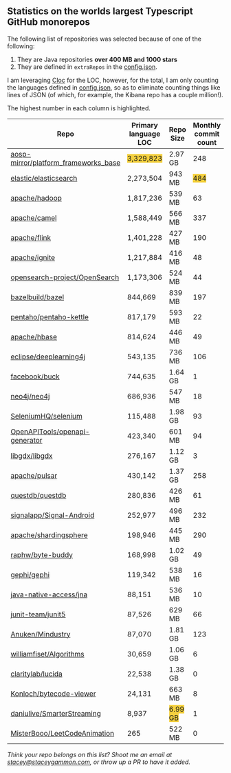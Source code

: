
## Statistics on the worlds largest Typescript GitHub monorepos

The following list of repositories was selected because of one of the following:
1. They are Java repositories **over 400 MB and 1000 stars**
2. They are defined in `extraRepos` in the [config.json](https://github.com/stacey-gammon/repo-stats/blob/main/config.json).

I am leveraging [Cloc](https://github.com/AlDanial/cloc) for the LOC, however, for the total, I am only counting the languages defined in [config.json](https://github.com/stacey-gammon/repo-stats/blob/main/config.json), so as to eliminate counting things like lines of JSON (of which, for example, the Kibana repo has a couple million!).

The highest number in each column is highlighted.

| Repo |  Primary language LOC | Repo Size | Monthly commit count | Monthly committer count |
| -----|----------------------|-----------|------------------|----------------|
| [aosp-mirror/platform_frameworks_base](https://github.com/aosp-mirror/platform_frameworks_base) |  <span style="background-color: #F4D03F">3,329,823</span> | 2.97 GB | 248 | <span style="background-color: #F4D03F">116</span> 🤓 | 
| [elastic/elasticsearch](https://github.com/elastic/elasticsearch) |  2,273,504 | 943 MB | <span style="background-color: #F4D03F">484</span> | 84 🤓 | 
| [apache/hadoop](https://github.com/apache/hadoop) |  1,817,236 | 539 MB | 63 | 29 🤓 | 
| [apache/camel](https://github.com/apache/camel) |  1,588,449 | 566 MB | 337 | 41 🤓 | 
| [apache/flink](https://github.com/apache/flink) |  1,401,228 | 427 MB | 190 | 65 🤓 | 
| [apache/ignite](https://github.com/apache/ignite) |  1,217,884 | 416 MB | 48 | 26 🤓 | 
| [opensearch-project/OpenSearch](https://github.com/opensearch-project/OpenSearch) |  1,173,306 | 524 MB | 44 | 19 🤓 | 
| [bazelbuild/bazel](https://github.com/bazelbuild/bazel) |  844,669 | 839 MB | 197 | 57 🤓 | 
| [pentaho/pentaho-kettle](https://github.com/pentaho/pentaho-kettle) |  817,179 | 593 MB | 22 | 10 🤓 | 
| [apache/hbase](https://github.com/apache/hbase) |  814,624 | 446 MB | 49 | 21 🤓 | 
| [eclipse/deeplearning4j](https://github.com/eclipse/deeplearning4j) |  543,135 | 736 MB | 106 | 3 🤓 | 
| [facebook/buck](https://github.com/facebook/buck) |  744,635 | 1.64 GB | 1 | 1 🤓 | 
| [neo4j/neo4j](https://github.com/neo4j/neo4j) |  686,936 | 547 MB | 18 | 11 🤓 | 
| [SeleniumHQ/selenium](https://github.com/SeleniumHQ/selenium) |  115,488 | 1.98 GB | 93 | 20 🤓 | 
| [OpenAPITools/openapi-generator](https://github.com/OpenAPITools/openapi-generator) |  423,340 | 601 MB | 94 | 46 🤓 | 
| [libgdx/libgdx](https://github.com/libgdx/libgdx) |  276,167 | 1.12 GB | 3 | 4 🤓 | 
| [apache/pulsar](https://github.com/apache/pulsar) |  430,142 | 1.37 GB | 258 | 60 🤓 | 
| [questdb/questdb](https://github.com/questdb/questdb) |  280,836 | 426 MB | 61 | 13 🤓 | 
| [signalapp/Signal-Android](https://github.com/signalapp/Signal-Android) |  252,977 | 496 MB | 232 | 8 🤓 | 
| [apache/shardingsphere](https://github.com/apache/shardingsphere) |  198,946 | 445 MB | 290 | 34 🤓 | 
| [raphw/byte-buddy](https://github.com/raphw/byte-buddy) |  168,998 | 1.02 GB | 49 | 1 🤓 | 
| [gephi/gephi](https://github.com/gephi/gephi) |  119,342 | 538 MB | 16 | 2 🤓 | 
| [java-native-access/jna](https://github.com/java-native-access/jna) |  88,151 | 536 MB | 10 | 5 🤓 | 
| [junit-team/junit5](https://github.com/junit-team/junit5) |  87,526 | 629 MB | 66 | 8 🤓 | 
| [Anuken/Mindustry](https://github.com/Anuken/Mindustry) |  87,070 | 1.81 GB | 123 | 30 🤓 | 
| [williamfiset/Algorithms](https://github.com/williamfiset/Algorithms) |  30,659 | 1.06 GB | 6 | 2 🤓 | 
| [claritylab/lucida](https://github.com/claritylab/lucida) |  22,538 | 1.38 GB | 0 | 0 🤓 | 
| [Konloch/bytecode-viewer](https://github.com/Konloch/bytecode-viewer) |  24,131 | 663 MB | 8 | 3 🤓 | 
| [daniulive/SmarterStreaming](https://github.com/daniulive/SmarterStreaming) |  8,937 | <span style="background-color: #F4D03F">6.99 GB</span> | 1 | 1 🤓 | 
| [MisterBooo/LeetCodeAnimation](https://github.com/MisterBooo/LeetCodeAnimation) |  265 | 522 MB | 0 | 0 🤓 | 


_Think your repo belongs on this list? Shoot me an email at stacey@staceygammon.com, or throw up a PR to have it added._
